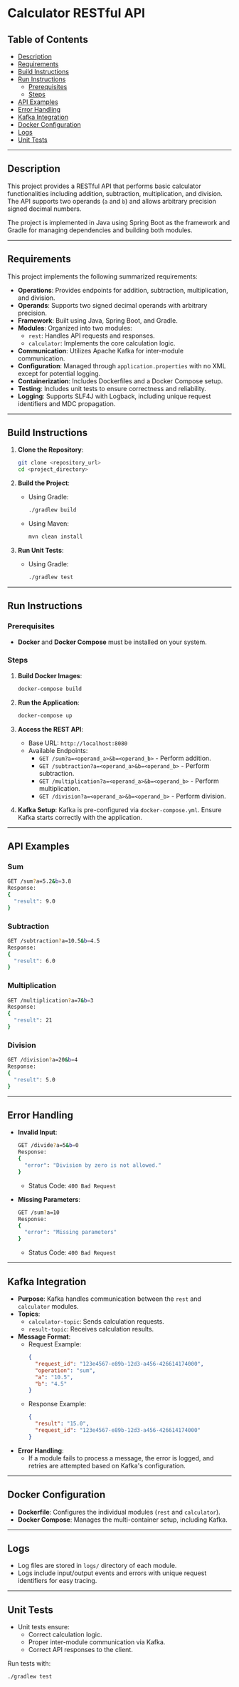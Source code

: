 # Calculator RESTful API

## Table of Contents
- [Description](#description)
- [Requirements](#requirements)
- [Build Instructions](#build-instructions)
- [Run Instructions](#run-instructions)
    - [Prerequisites](#prerequisites)
    - [Steps](#steps)
- [API Examples](#api-examples)
- [Error Handling](#error-handling)
- [Kafka Integration](#kafka-integration)
- [Docker Configuration](#docker-configuration)
- [Logs](#logs)
- [Unit Tests](#unit-tests)

---

## Description
This project provides a RESTful API that performs basic calculator functionalities including addition, subtraction, multiplication, and division. The API supports two operands (`a` and `b`) and allows arbitrary precision signed decimal numbers.

The project is implemented in Java using Spring Boot as the framework and Gradle for managing dependencies and building both modules.

---

## Requirements

This project implements the following summarized requirements:

- **Operations**: Provides endpoints for addition, subtraction, multiplication, and division.
- **Operands**: Supports two signed decimal operands with arbitrary precision.
- **Framework**: Built using Java, Spring Boot, and Gradle.
- **Modules**: Organized into two modules:
    - `rest`: Handles API requests and responses.
    - `calculator`: Implements the core calculation logic.
- **Communication**: Utilizes Apache Kafka for inter-module communication.
- **Configuration**: Managed through `application.properties` with no XML except for potential logging.
- **Containerization**: Includes Dockerfiles and a Docker Compose setup.
- **Testing**: Includes unit tests to ensure correctness and reliability.
- **Logging**: Supports SLF4J with Logback, including unique request identifiers and MDC propagation.

---

## Build Instructions
1. **Clone the Repository**:
   ```bash
   git clone <repository_url>
   cd <project_directory>
   ```

2. **Build the Project**:
    - Using Gradle:
      ```bash
      ./gradlew build
      ```
    - Using Maven:
      ```bash
      mvn clean install
      ```

3. **Run Unit Tests**:
    - Using Gradle:
      ```bash
      ./gradlew test
      ```
---

## Run Instructions

### Prerequisites
- **Docker** and **Docker Compose** must be installed on your system.

### Steps
1. **Build Docker Images**:
   ```bash
   docker-compose build
   ```

2. **Run the Application**:
   ```bash
   docker-compose up
   ```

3. **Access the REST API**:
    - Base URL: `http://localhost:8080`
    - Available Endpoints:
        - `GET /sum?a=<operand_a>&b=<operand_b>` - Perform addition.
        - `GET /subtraction?a=<operand_a>&b=<operand_b>` - Perform subtraction.
        - `GET /multiplication?a=<operand_a>&b=<operand_b>` - Perform multiplication.
        - `GET /division?a=<operand_a>&b=<operand_b>` - Perform division.

4. **Kafka Setup**: Kafka is pre-configured via `docker-compose.yml`. Ensure Kafka starts correctly with the application.

---

## API Examples
### Sum
```bash
GET /sum?a=5.2&b=3.8
Response:
{
  "result": 9.0
}
```

### Subtraction
```bash
GET /subtraction?a=10.5&b=4.5
Response:
{
  "result": 6.0
}
```

### Multiplication
```bash
GET /multiplication?a=7&b=3
Response:
{
  "result": 21
}
```

### Division
```bash
GET /division?a=20&b=4
Response:
{
  "result": 5.0
}
```

---

## Error Handling
- **Invalid Input**:
  ```bash
  GET /divide?a=5&b=0
  Response:
  {
    "error": "Division by zero is not allowed."
  }
  ```
    - Status Code: `400 Bad Request`

- **Missing Parameters**:
  ```bash
  GET /sum?a=10
  Response:
  {
    "error": "Missing parameters"
  }
  ```
    - Status Code: `400 Bad Request`

---

## Kafka Integration
- **Purpose**: Kafka handles communication between the `rest` and `calculator` modules.
- **Topics**:
    - `calculator-topic`: Sends calculation requests.
    - `result-topic`: Receives calculation results.
- **Message Format**:
    - Request Example:
      ```json
      {
        "request_id": "123e4567-e89b-12d3-a456-426614174000",
        "operation": "sum",
        "a": "10.5",
        "b": "4.5"
      }
      ```
    - Response Example:
      ```json
      {
        "result": "15.0",
        "request_id": "123e4567-e89b-12d3-a456-426614174000"
      }
      ```
- **Error Handling**:
    - If a module fails to process a message, the error is logged, and retries are attempted based on Kafka's configuration.

---

## Docker Configuration
- **Dockerfile**: Configures the individual modules (`rest` and `calculator`).
- **Docker Compose**: Manages the multi-container setup, including Kafka.

---

## Logs
- Log files are stored in `logs/` directory of each module.
- Logs include input/output events and errors with unique request identifiers for easy tracing.

---

## Unit Tests
- Unit tests ensure:
    - Correct calculation logic.
    - Proper inter-module communication via Kafka.
    - Correct API responses to the client.

Run tests with:
```bash
./gradlew test
```

